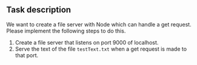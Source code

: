 ## Task description

We want to create a file server with Node which can handle a get request. Please implement the following steps to do this. 

1. Create a file server that listens on port 9000 of localhost.
2. Serve the text of the file ```testText.txt``` when a get request is made to that port.

